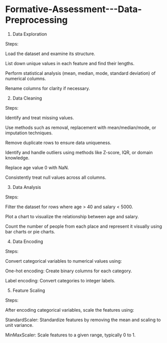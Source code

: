 # Formative-Assessment---Data-Preprocessing

1. Data Exploration
   
Steps:

Load the dataset and examine its structure.

List down unique values in each feature and find their lengths.

Perform statistical analysis (mean, median, mode, standard deviation) of numerical columns.

Rename columns for clarity if necessary.

2. Data Cleaning

Steps:

Identify and treat missing values.

Use methods such as removal, replacement with mean/median/mode, or imputation techniques.

Remove duplicate rows to ensure data uniqueness.

Identify and handle outliers using methods like Z-score, IQR, or domain knowledge.

Replace age value 0 with NaN.

Consistently treat null values across all columns.

3. Data Analysis

Steps:

Filter the dataset for rows where age > 40 and salary < 5000.

Plot a chart to visualize the relationship between age and salary.

Count the number of people from each place and represent it visually using bar charts or pie charts.

4. Data Encoding

Steps:

Convert categorical variables to numerical values using:

One-hot encoding: Create binary columns for each category.

Label encoding: Convert categories to integer labels.

5. Feature Scaling

Steps:

After encoding categorical variables, scale the features using:

StandardScaler: Standardize features by removing the mean and scaling to unit variance.

MinMaxScaler: Scale features to a given range, typically 0 to 1.
